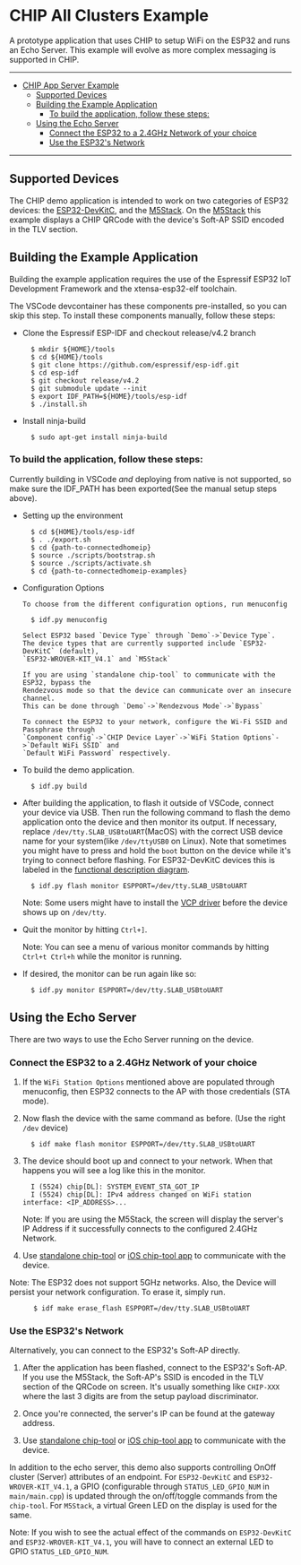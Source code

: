 # CHIP All Clusters Example

A prototype application that uses CHIP to setup WiFi on the ESP32 and runs an
Echo Server. This example will evolve as more complex messaging is supported in
CHIP.

---

-   [CHIP App Server Example](#chip-app-server-example)
    -   [Supported Devices](#supported-devices)
    -   [Building the Example Application](#building-the-example-application)
        -   [To build the application, follow these steps:](#to-build-the-application-follow-these-steps)
    -   [Using the Echo Server](#using-the-echo-server)
        -   [Connect the ESP32 to a 2.4GHz Network of your choice](#connect-the-esp32-to-a-24ghz-network-of-your-choice)
        -   [Use the ESP32's Network](#use-the-esp32s-network)

---

## Supported Devices

The CHIP demo application is intended to work on two categories of ESP32
devices: the
[ESP32-DevKitC](https://www.espressif.com/en/products/hardware/esp32-devkitc/overview),
and the [M5Stack](http://m5stack.com). On the [M5Stack](http://m5stack.com) this
example displays a CHIP QRCode with the device's Soft-AP SSID encoded in the TLV
section.

## Building the Example Application

Building the example application requires the use of the Espressif ESP32 IoT
Development Framework and the xtensa-esp32-elf toolchain.

The VSCode devcontainer has these components pre-installed, so you can skip this
step. To install these components manually, follow these steps:

-   Clone the Espressif ESP-IDF and checkout release/v4.2 branch

          $ mkdir ${HOME}/tools
          $ cd ${HOME}/tools
          $ git clone https://github.com/espressif/esp-idf.git
          $ cd esp-idf
          $ git checkout release/v4.2
          $ git submodule update --init
          $ export IDF_PATH=${HOME}/tools/esp-idf
          $ ./install.sh

-   Install ninja-build

          $ sudo apt-get install ninja-build

### To build the application, follow these steps:

Currently building in VSCode _and_ deploying from native is not supported, so
make sure the IDF_PATH has been exported(See the manual setup steps above).

-   Setting up the environment

          $ cd ${HOME}/tools/esp-idf
          $ . ./export.sh
          $ cd {path-to-connectedhomeip}
          $ source ./scripts/bootstrap.sh
          $ source ./scripts/activate.sh
          $ cd {path-to-connectedhomeip-examples}

-   Configuration Options

        To choose from the different configuration options, run menuconfig

          $ idf.py menuconfig

        Select ESP32 based `Device Type` through `Demo`->`Device Type`.
        The device types that are currently supported include `ESP32-DevKitC` (default),
        `ESP32-WROVER-KIT_V4.1` and `M5Stack`

        If you are using `standalone chip-tool` to communicate with the ESP32, bypass the
        Rendezvous mode so that the device can communicate over an insecure channel.
        This can be done through `Demo`->`Rendezvous Mode`->`Bypass`

        To connect the ESP32 to your network, configure the Wi-Fi SSID and Passphrase through
        `Component config`->`CHIP Device Layer`->`WiFi Station Options`->`Default WiFi SSID` and
        `Default WiFi Password` respectively.

-   To build the demo application.

          $ idf.py build

-   After building the application, to flash it outside of VSCode, connect your
    device via USB. Then run the following command to flash the demo application
    onto the device and then monitor its output. If necessary, replace
    `/dev/tty.SLAB_USBtoUART`(MacOS) with the correct USB device name for your
    system(like `/dev/ttyUSB0` on Linux). Note that sometimes you might have to
    press and hold the `boot` button on the device while it's trying to connect
    before flashing. For ESP32-DevKitC devices this is labeled in the
    [functional description diagram](https://docs.espressif.com/projects/esp-idf/en/latest/esp32/hw-reference/esp32/get-started-devkitc.html#functional-description).

          $ idf.py flash monitor ESPPORT=/dev/tty.SLAB_USBtoUART

    Note: Some users might have to install the
    [VCP driver](https://www.silabs.com/products/development-tools/software/usb-to-uart-bridge-vcp-drivers)
    before the device shows up on `/dev/tty`.

-   Quit the monitor by hitting `Ctrl+]`.

    Note: You can see a menu of various monitor commands by hitting
    `Ctrl+t Ctrl+h` while the monitor is running.

-   If desired, the monitor can be run again like so:

          $ idf.py monitor ESPPORT=/dev/tty.SLAB_USBtoUART

## Using the Echo Server

There are two ways to use the Echo Server running on the device.

### Connect the ESP32 to a 2.4GHz Network of your choice

1.  If the `WiFi Station Options` mentioned above are populated through
    menuconfig, then ESP32 connects to the AP with those credentials (STA mode).

2.  Now flash the device with the same command as before. (Use the right `/dev`
    device)

          $ idf make flash monitor ESPPORT=/dev/tty.SLAB_USBtoUART

3.  The device should boot up and connect to your network. When that happens you
    will see a log like this in the monitor.

          I (5524) chip[DL]: SYSTEM_EVENT_STA_GOT_IP
          I (5524) chip[DL]: IPv4 address changed on WiFi station interface: <IP_ADDRESS>...

    Note: If you are using the M5Stack, the screen will display the server's IP
    Address if it successfully connects to the configured 2.4GHz Network.

4.  Use
    [standalone chip-tool](https://github.com/project-chip/connectedhomeip/tree/master/examples/chip-tool)
    or
    [iOS chip-tool app](https://github.com/project-chip/connectedhomeip/tree/master/src/darwin)
    to communicate with the device.

Note: The ESP32 does not support 5GHz networks. Also, the Device will persist
your network configuration. To erase it, simply run.

          $ idf make erase_flash ESPPORT=/dev/tty.SLAB_USBtoUART

### Use the ESP32's Network

Alternatively, you can connect to the ESP32's Soft-AP directly.

1.  After the application has been flashed, connect to the ESP32's Soft-AP. If
    you use the M5Stack, the Soft-AP's SSID is encoded in the TLV section of the
    QRCode on screen. It's usually something like `CHIP-XXX` where the last 3
    digits are from the setup payload discriminator.

2.  Once you're connected, the server's IP can be found at the gateway address.

3.  Use
    [standalone chip-tool](https://github.com/project-chip/connectedhomeip/tree/master/examples/chip-tool)
    or
    [iOS chip-tool app](https://github.com/project-chip/connectedhomeip/tree/master/src/darwin)
    to communicate with the device.

In addition to the echo server, this demo also supports controlling OnOff
cluster (Server) attributes of an endpoint. For `ESP32-DevKitC` and
`ESP32-WROVER-KIT_V4.1`, a GPIO (configurable through `STATUS_LED_GPIO_NUM` in
`main/main.cpp`) is updated through the on/off/toggle commands from the
`chip-tool`. For `M5Stack`, a virtual Green LED on the display is used for the
same.

Note: If you wish to see the actual effect of the commands on `ESP32-DevKitC`
and `ESP32-WROVER-KIT_V4.1`, you will have to connect an external LED to GPIO
`STATUS_LED_GPIO_NUM`.
